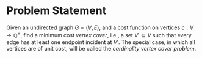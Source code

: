 # Problem Statement

Given an undirected graph $G = (V,E)$, and a cost function on vertices $c: V \to \mathbb{Q}^+$, find a minimum cost *vertex cover*, i.e., a set $V' \subseteq V$ such that every edge has at least one endpoint incident at $V'$. The special case, in which all vertices are of unit cost, will be called the *cardinality vertex cover problem*.